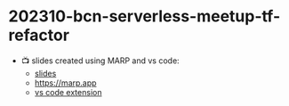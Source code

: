 # 202310-bcn-serverless-meetup-tf-refactor

* 📺️ slides created using MARP and vs code:
  * [slides](slides.md)
  * https://marp.app
  * [vs code extension](https://marketplace.visualstudio.com/items?itemName=marp-team.marp-vscode)